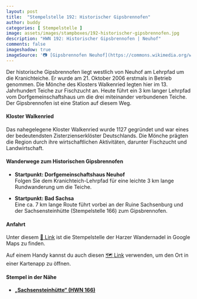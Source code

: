```yaml
---
layout: post
title:  "Stempelstelle 192: Historischer Gipsbrennofen"
author: buddy
categories: [ Stempelstelle ]
image: assets/images/stampboxes/192-historischer-gipsbrennofen.jpg
description: "HWN 192: Historischer Gipsbrennofen | Neuhof"
comments: false
imageshadow: true
imageSource: '📷 [Gipsbrennofen Neuhof](https://commons.wikimedia.org/wiki/File:Gipsbrennofen_Neuhof.jpg) von <a href="//commons.wikimedia.org/wiki/User:B.Thomas95" title="User:B.Thomas95">Thomas Binder</a> unter Lizenz [CC BY-SA 4.0](https://creativecommons.org/licenses/by-sa/4.0)'
---
```


Der historische Gipsbrennofen liegt westlich von Neuhof am Lehrpfad um die Kranichteiche. Er wurde am 21. Oktober 2006 erstmals in Betrieb genommen. Die Mönche des Klosters Walkenried legten hier im 13. Jahrhundert Teiche zur Fischzucht an. Heute führt ein 3 km langer Lehrpfad vom Dorfgemeinschaftshaus um die drei miteinander verbundenen Teiche. Der Gipsbrennofen ist eine Station auf diesem Weg. 

#### Kloster Walkenried

Das nahegelegene Kloster Walkenried wurde 1127 gegründet und war eines der bedeutendsten Zisterzienserklöster Deutschlands. Die Mönche prägten die Region durch ihre wirtschaftlichen Aktivitäten, darunter Fischzucht und Landwirtschaft. 

#### Wanderwege zum Historischen Gipsbrennofen

- **Startpunkt: Dorfgemeinschaftshaus Neuhof**  
  Folgen Sie dem Kranichteich-Lehrpfad für eine leichte 3 km lange Rundwanderung um die Teiche. 

- **Startpunkt: Bad Sachsa**  
  Eine ca. 7 km lange Route führt vorbei an der Ruine Sachsenburg und der Sachsensteinhütte (Stempelstelle 166) zum Gipsbrennofen. 

#### Anfahrt

Unter diesem [📍 Link](https://www.google.com/maps/dir/?api=1&origin=&destination=51.57689%2C%2010.57524) ist die Stempelstelle der Harzer Wandernadel in Google Maps zu finden.

<div class="android-only">
  Auf einem Handy kannst du auch diesen 
  <a href="geo:51.57689,10.57524">🗺️ Link</a> 
  verwenden, um den Ort in einer Kartenapp zu öffnen.
  <p></p>
</div>

#### Stempel in der Nähe

- [**„Sachsensteinhütte“ (HWN 166)**](/stempelstelle-166-sachsensteinhuette)
